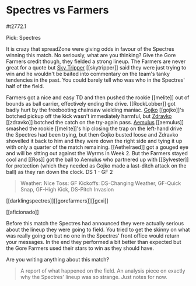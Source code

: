 # Spectres vs Farmers

#t2772.1 

Pick: Spectres

It is crazy that spreadZone were giving odds in favour of the Spectres winning this match. No seriously, what are you thinking? Give the Gore Farmers credit though, they fielded a strong lineup. The Farmers are never great for a quote but [Sky Tripper](../players/skytripper) [[skytripper]] said they were just trying to win and he wouldn't be baited into commentary on the team's tanky tendencies in the past. You could barely tell who was who in the Spectres' half of the field.

Farmers got a nice and easy TD and then pushed the rookie [[melite]] out of bounds as ball carrier, effectively ending the drive. [[RockLobber]] got badly hurt by the freebooting chainsaw wielding maniac. [Gojko](../players/gojko) [[gojko]]'s botched pickup off the kick wasn't immediately harmful, but [Zdravko](../players/zdravko) [[zdravko]] botched the catch on the try-again pass. [Aemulus](../players/aemulus) [[aemulus]] smashed the rookie [[melite]]'s hip closing the trap on the left-hand drive the Spectres had been trying, but then Gojko busted loose and Zdravko shovelled it back to him and they were down the right side and tying it up with only a quarter of the match remaining. [[Aethelraed]] got a gouged eye and will be sitting out against the Wyrms in Week 2. But the Farmers stayed cool and [[Ros]] got the ball to Aemulus who partnered up with [[Sylvester]] for protection (which they needed as Gojko made a last-ditch attack on the ball) as they ran down the clock. DS 1 - GF 2

> Weather: Nice
> Toss: GF
> Kickoffs: DS-Changing Weather, GF-Quick Snap, GF-High Kick, DS-Pitch Invasion

[[darklingspectres]][[gorefarmers]][[gcxi]]

[[aficionado]]

Before this match the Spectres had announced they were actually serious about the lineup they were going to field. You tried to get the skinny on what was really going on but no one in the Spectres' front office would return your messages. In the end they performed a bit better than expected but the Gore Farmers used their stars to win as they should have.

Are you writing anything about this match?

> A report of what happened on the field.
> An analysis piece on exactly why the Spectres' lineup was so strange.
> Just notes for now.